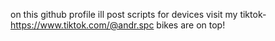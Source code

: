 on this github profile ill post scripts for devices
visit my tiktok-https://www.tiktok.com/@andr.spc
bikes are on top!
